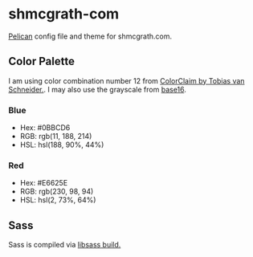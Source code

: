# shmcgrath-com
[Pelican](https://blog.getpelican.com/) config file and theme for shmcgrath.com.

## Color Palette

I am using color combination number 12 from [ColorClaim by Tobias van Schneider.](https://www.vanschneider.com/colors). I may also use the grayscale from [base16](http://chriskempson.com/projects/base16/).

### Blue
- Hex: #0BBCD6
- RGB: rgb(11, 188, 214)
- HSL: hsl(188, 90%, 44%)

### Red
- Hex: #E6625E
- RGB: rgb(230, 98, 94)
- HSL: hsl(2, 73%, 64%)

## Sass

Sass is compiled via [libsass build.](https://sass.github.io/libsass-python/sassutils/builder.html)
